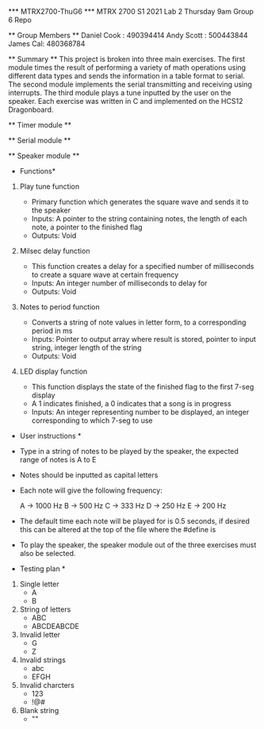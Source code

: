 *** MTRX2700-ThuG6 ***
MTRX 2700 S1 2021 Lab 2 Thursday 9am Group 6 Repo

** Group Members **
Daniel Cook : 490394414
Andy Scott : 500443844
James Cal: 480368784


** Summary **
This project is broken into three main exercises. The first module times the result of performing a variety of math operations
using different data types and sends the information in a table format to serial. The second module implements the serial
transmitting and receiving using interrupts. The third module plays a tune inputted by the user on the speaker. Each exercise
was written in C and implemented on the HCS12 Dragonboard.

** Timer module **


** Serial module **


** Speaker module **

* Functions*
1. Play tune function
	- Primary function which generates the square wave and sends it to the speaker
	- Inputs: A pointer to the string containing notes, the length of each note, a pointer to the finished flag
	- Outputs: Void

2. Milsec delay function
	- This function creates a delay for a specified number of milliseconds to create a square wave at certain frequency
	- Inputs: An integer number of milliseconds to delay for
	- Outputs: Void

3. Notes to period function
	- Converts a string of note values in letter form, to a corresponding period in ms
	- Inputs: Pointer to output array where result is stored, pointer to input string, integer length of the string
	- Outputs: Void

4. LED display function
	- This function displays the state of the finished flag to the first 7-seg display
	- A 1 indicates finished, a 0 indicates that a song is in progress
	- Inputs: An integer representing number to be displayed, an integer corresponding to which 7-seg to use

* User instructions *
- Type in a string of notes to be played by the speaker, the expected range of notes is A to E
- Notes should be inputted as capital letters
- Each note will give the following frequency:

	A -> 1000 Hz
	B -> 500 Hz
	C -> 333 Hz
	D -> 250 Hz
	E -> 200 Hz

- The default time each note will be played for is 0.5 seconds, if desired this can be altered at the top of the file
  where the #define is
- To play the speaker, the speaker module out of the three exercises must also be selected.

* Testing plan *
1. Single letter
	- A
	- B
2. String of letters
	- ABC
	- ABCDEABCDE
3. Invalid letter
	- G
	- Z
4. Invalid strings
	- abc
	- EFGH
5. Invalid charcters
	- 123
	- !@#
6. Blank string
	- ""





